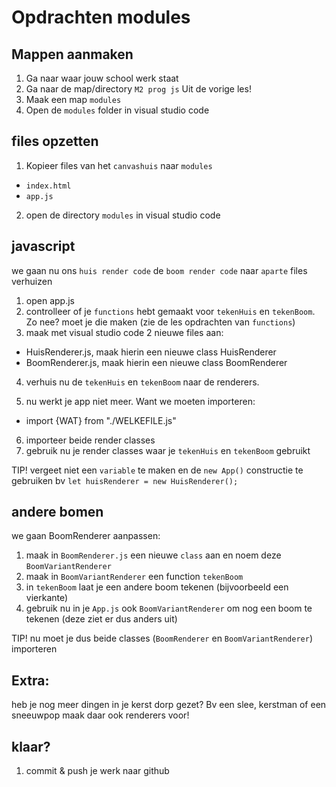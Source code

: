 # Opdrachten modules

## Mappen aanmaken

1. Ga naar waar jouw school werk staat
2. Ga naar de map/directory `M2 prog js`
Uit de vorige les!
3. Maak een map `modules`
4. Open de `modules` folder in visual studio code


## files opzetten

1. Kopieer files van het `canvashuis` naar 
 `modules`

 * `index.html`
 * `app.js`

2. open de directory `modules` in visual studio code

## javascript 


we gaan nu ons `huis render code` de `boom render code` naar `aparte` files verhuizen

1. open app.js
2. controlleer of je `functions` hebt gemaakt voor `tekenHuis` en `tekenBoom`. Zo nee? moet je die maken (zie de les opdrachten van `functions`)
3. maak met visual studio code 2 nieuwe files aan:

* HuisRenderer.js, maak hierin een nieuwe class HuisRenderer
* BoomRenderer.js, maak hierin een nieuwe class BoomRenderer

4. verhuis nu de `tekenHuis` en `tekenBoom` naar de renderers.

5. nu werkt je app niet meer. Want we moeten importeren:
* import {WAT} from "./WELKEFILE.js"
6. importeer beide render classes
7. gebruik nu je render classes waar je `tekenHuis` en `tekenBoom` gebruikt

TIP! vergeet niet een `variable` te maken en de `new App()` constructie te gebruiken bv
`let huisRenderer = new HuisRenderer();`

## andere bomen

we gaan BoomRenderer aanpassen:
1. maak in `BoomRenderer.js` een nieuwe `class` aan en noem deze `BoomVariantRenderer`
2. maak in `BoomVariantRenderer` een function `tekenBoom` 
3. in `tekenBoom` laat je een andere boom tekenen (bijvoorbeeld een vierkante)
4. gebruik nu in je `App.js` ook `BoomVariantRenderer` om nog een boom te tekenen (deze ziet er dus anders uit)

TIP! nu moet je dus beide classes (`BoomRenderer` en `BoomVariantRenderer`) importeren

## Extra:

heb je nog meer dingen in je kerst dorp gezet? Bv een slee, kerstman of een sneeuwpop
maak daar ook renderers voor!

## klaar?

1. commit & push je werk naar github
